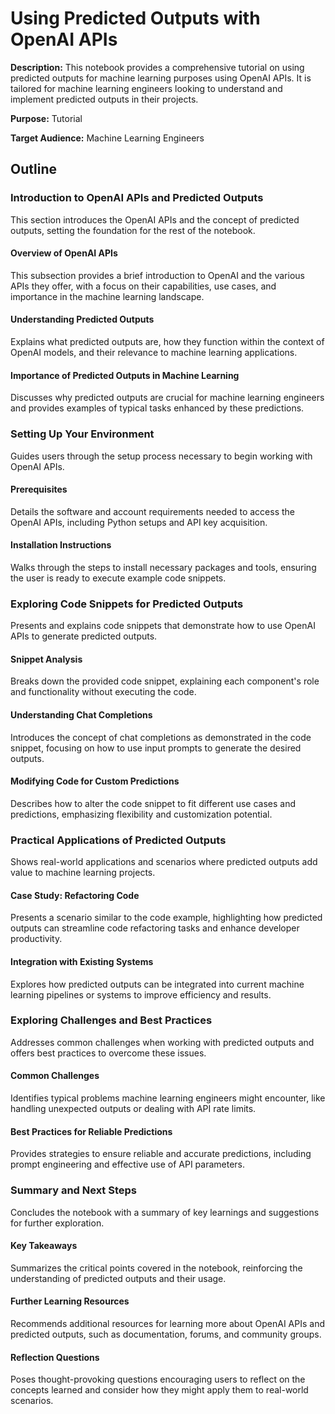 # Using Predicted Outputs with OpenAI APIs

**Description:** This notebook provides a comprehensive tutorial on using predicted outputs for machine learning purposes using OpenAI APIs. It is tailored for machine learning engineers looking to understand and implement predicted outputs in their projects.

**Purpose:** Tutorial

**Target Audience:** Machine Learning Engineers

## Outline

### Introduction to OpenAI APIs and Predicted Outputs

This section introduces the OpenAI APIs and the concept of predicted outputs, setting the foundation for the rest of the notebook.

#### Overview of OpenAI APIs

This subsection provides a brief introduction to OpenAI and the various APIs they offer, with a focus on their capabilities, use cases, and importance in the machine learning landscape.

#### Understanding Predicted Outputs

Explains what predicted outputs are, how they function within the context of OpenAI models, and their relevance to machine learning applications.

#### Importance of Predicted Outputs in Machine Learning

Discusses why predicted outputs are crucial for machine learning engineers and provides examples of typical tasks enhanced by these predictions.

### Setting Up Your Environment

Guides users through the setup process necessary to begin working with OpenAI APIs.

#### Prerequisites

Details the software and account requirements needed to access the OpenAI APIs, including Python setups and API key acquisition.

#### Installation Instructions

Walks through the steps to install necessary packages and tools, ensuring the user is ready to execute example code snippets.

### Exploring Code Snippets for Predicted Outputs

Presents and explains code snippets that demonstrate how to use OpenAI APIs to generate predicted outputs.

#### Snippet Analysis

Breaks down the provided code snippet, explaining each component's role and functionality without executing the code.

#### Understanding Chat Completions

Introduces the concept of chat completions as demonstrated in the code snippet, focusing on how to use input prompts to generate the desired outputs.

#### Modifying Code for Custom Predictions

Describes how to alter the code snippet to fit different use cases and predictions, emphasizing flexibility and customization potential.

### Practical Applications of Predicted Outputs

Shows real-world applications and scenarios where predicted outputs add value to machine learning projects.

#### Case Study: Refactoring Code

Presents a scenario similar to the code example, highlighting how predicted outputs can streamline code refactoring tasks and enhance developer productivity.

#### Integration with Existing Systems

Explores how predicted outputs can be integrated into current machine learning pipelines or systems to improve efficiency and results.

### Exploring Challenges and Best Practices

Addresses common challenges when working with predicted outputs and offers best practices to overcome these issues.

#### Common Challenges

Identifies typical problems machine learning engineers might encounter, like handling unexpected outputs or dealing with API rate limits.

#### Best Practices for Reliable Predictions

Provides strategies to ensure reliable and accurate predictions, including prompt engineering and effective use of API parameters.

### Summary and Next Steps

Concludes the notebook with a summary of key learnings and suggestions for further exploration.

#### Key Takeaways

Summarizes the critical points covered in the notebook, reinforcing the understanding of predicted outputs and their usage.

#### Further Learning Resources

Recommends additional resources for learning more about OpenAI APIs and predicted outputs, such as documentation, forums, and community groups.

#### Reflection Questions

Poses thought-provoking questions encouraging users to reflect on the concepts learned and consider how they might apply them to real-world scenarios.

